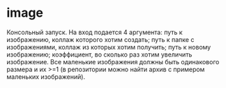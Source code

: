 # image
Консольный запуск.
На вход подается 4 аргумента:
путь к изображению, коллаж которого хотим создать;
путь к папке с изображениями, коллаж из которых хотим получить;
путь к новому изображению;
коэффициент, во сколько раз хотим увеличить изображение. Все маленькие изображения должны быть одинакового размера и их >=1 (в репозитории можно найти архив с примером маленьких изображений).
